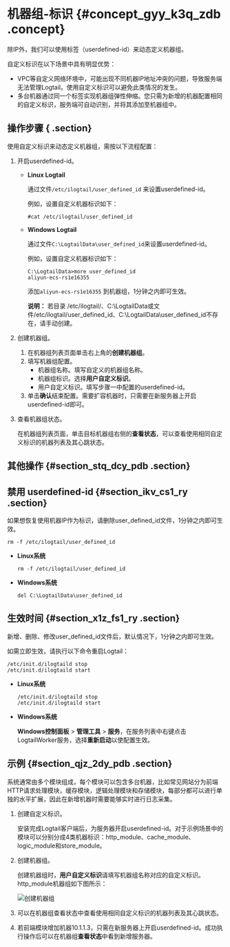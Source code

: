 # 机器组-标识 {#concept_gyy_k3q_zdb .concept}

除IP外，我们可以使用标签（userdefined-id）来动态定义机器组。

自定义标识在以下场景中具有明显优势：

-   VPC等自定义网络环境中，可能出现不同机器IP地址冲突的问题，导致服务端无法管理Logtail。使用自定义标识可以避免此类情况的发生。
-   多台机器通过同一个标签实现机器组弹性伸缩。您只需为新增的机器配置相同的自定义标识，服务端可自动识别，并将其添加至机器组中。

## 操作步骤 { .section}

使用自定义标识来动态定义机器组，需按以下流程配置：

1.  开启userdefined-id。
    -   **Linux Logtail**

        通过文件`/etc/ilogtail/user_defined_id` 来设置userdefined-id。

        例如，设置自定义机器标识如下：

        ```
        #cat /etc/ilogtail/user_defined_id
        ```

    -   **Windows Logtail**

        通过文件`C:\LogtailData\user_defined_id`来设置userdefined-id。

        例如，设置自定义机器标识如下：

        ```
        C:\LogtailData>more user_defined_id
        aliyun-ecs-rs1e16355
        ```

        添加`aliyun-ecs-rs1e16355` 到机器组，1分钟之内即可生效。

        **说明：** 若目录 /etc/ilogtail/、C:\\LogtailData或文件/etc/ilogtail/user\_defined\_id、C:\\LogtailData\\user\_defined\_id不存在，请手动创建。

2.  创建机器组。
    1.  在机器组列表页面单击右上角的**创建机器组**。
    2.  填写机器组配置。
        -   机器组名称。填写自定义的机器组名称。
        -   机器组标识。选择**用户自定义标识**。
        -   用户自定义标识。填写步骤一中配置的userdefined-id。
    3.  单击**确认**结束配置。需要扩容机器时，只需要在新服务器上开启userdefined-id即可。
3.  查看机器组状态。

    在机器组列表页面，单击目标机器组右侧的**查看状态**，可以查看使用相同自定义标识的机器列表及其心跳状态。


## 其他操作 {#section_stq_dcy_pdb .section}

## 禁用 userdefined-id {#section_ikv_cs1_ry .section}

如果想恢复使用机器IP作为标识，请删除user\_defined\_id文件，1分钟之内即可生效。

```
rm -f /etc/ilogtail/user_defined_id
```

-   **Linux系统**

    ```
    rm -f /etc/ilogtail/user_defined_id
    ```

-   **Windows系统**

    ```
    del C:\LogtailData\user_defined_id
    ```


## 生效时间 {#section_x1z_fs1_ry .section}

新增、删除、修改user\_defined\_id文件后，默认情况下，1分钟之内即可生效。

如需立即生效，请执行以下命令重启Logtail：

```
/etc/init.d/ilogtaild stop
/etc/init.d/ilogtaild start
```

-   **Linux系统**

    ```
    /etc/init.d/ilogtaild stop
    /etc/init.d/ilogtaild start
    ```

-   **Windows系统**

    **Windows控制面板** \> **管理工具** \> **服务**，在服务列表中右键点击LogtailWorker服务，选择**重新启动**以使配置生效。


## 示例 {#section_qjz_2dy_pdb .section}

系统通常由多个模块组成，每个模块可以包含多台机器，比如常见网站分为前端HTTP请求处理模块，缓存模块，逻辑处理模块和存储模块，每部分都可以进行单独的水平扩展，因此在新增机器时需要能够实时进行日志采集。

1.  创建自定义标识。

    安装完成Logtail客户端后，为服务器开启userdefined-id。对于示例场景中的模块可以分别分成4类机器标识：http\_module、cache\_module、logic\_module和store\_module。

2.  创建机器组。

    创建机器组时，**用户自定义标识**请填写机器组名称对应的自定义标识。http\_module机器组如下图所示：

    ![](http://static-aliyun-doc.oss-cn-hangzhou.aliyuncs.com/assets/img/13078/5254_zh-CN.png "创建机器组")

3.  可以在机器组查看状态中查看使用相同自定义标识的机器列表及其心跳状态。
4.  若前端模块增加机器10.1.1.3，只需在新服务器上开启userdefined-id。成功执行操作后可以在机器组**查看状态**中看到新增服务器。

